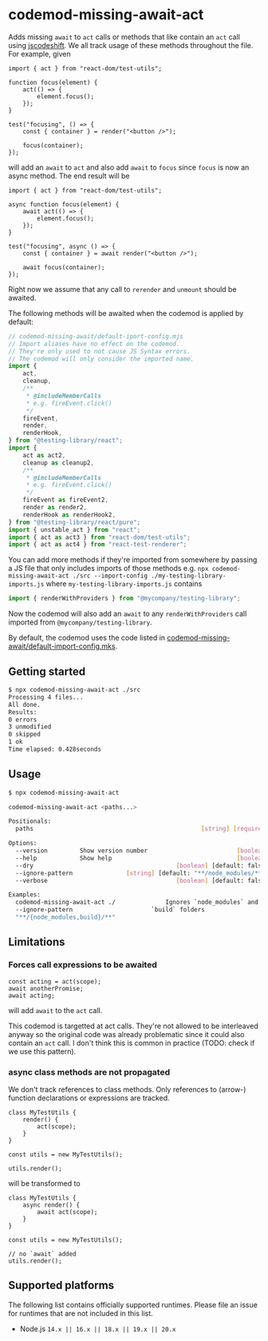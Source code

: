 # codemod-missing-await-act

Adds missing `await` to `act` calls or methods that like contain an `act` call using [jscodeshift](https://github.com/facebook/jscodeshift).
We all track usage of these methods throughout the file.
For example, given

```tsx
import { act } from "react-dom/test-utils";

function focus(element) {
	act(() => {
		element.focus();
	});
}

test("focusing", () => {
	const { container } = render("<button />");

	focus(container);
});
```

will add an `await` to `act` and also add `await` to `focus` since `focus` is now an async method.
The end result will be

```tsx
import { act } from "react-dom/test-utils";

async function focus(element) {
	await act(() => {
		element.focus();
	});
}

test("focusing", async () => {
	const { container } = await render("<button />");

	await focus(container);
});
```

Right now we assume that any call to `rerender` and `unmount` should be awaited.

The following methods will be awaited when the codemod is applied by default:

```js
// codemod-missing-await/default-iport-config.mjs
// Import aliases have no effect on the codemod.
// They're only used to not cause JS Syntax errors.
// The codemod will only consider the imported name.
import {
	act,
	cleanup,
	/**
	 * @includeMemberCalls
	 * e.g. fireEvent.click()
	 */
	fireEvent,
	render,
	renderHook,
} from "@testing-library/react";
import {
	act as act2,
	cleanup as cleanup2,
	/**
	 * @includeMemberCalls
	 * e.g. fireEvent.click()
	 */
	fireEvent as fireEvent2,
	render as render2,
	renderHook as renderHook2,
} from "@testing-library/react/pure";
import { unstable_act } from "react";
import { act as act3 } from "react-dom/test-utils";
import { act as act4 } from "react-test-renderer";
```

You can add more methods if they're imported from somewhere by passing a JS file that only includes imports of those methods e.g. `npx codemod-missing-await-act ./src --import-config ./my-testing-library-imports.js` where `my-testing-library-imports.js` contains

```js
import { renderWithProviders } from "@mycompany/testing-library";
```

Now the codemod will also add an `await` to any `renderWithProviders` call imported from `@mycompany/testing-library`.

By default, the codemod uses the code listed in [codemod-missing-await/default-import-config.mks](./default-import-config.mjs).

## Getting started

```bash
$ npx codemod-missing-await-act ./src
Processing 4 files...
All done.
Results:
0 errors
3 unmodified
0 skipped
1 ok
Time elapsed: 0.428seconds
```

## Usage

```bash
$ npx codemod-missing-await-act

codemod-missing-await-act <paths...>

Positionals:
  paths                                               [string] [required]

Options:
  --version         Show version number                         [boolean]
  --help            Show help                                   [boolean]
  --dry                                        [boolean] [default: false]
  --ignore-pattern               [string] [default: "**/node_modules/**"]
  --verbose                                    [boolean] [default: false]

Examples:
  codemod-missing-await-act ./              Ignores `node_modules` and
  --ignore-pattern                      `build` folders
  "**/{node_modules,build}/**"
```

## Limitations

### Forces call expressions to be awaited

```tsx
const acting = act(scope);
await anotherPromise;
await acting;
```

will add `await` to the `act` call.

This codemod is targetted at act calls.
They're not allowed to be interleaved anyway so the original code was already problematic since it could also contain an `act` call.
I don't think this is common in practice (TODO: check if we use this pattern).

### async class methods are not propagated

We don't track references to class methods.
Only references to (arrow-) function declarations or expressions are tracked.

```tsx
class MyTestUtils {
	render() {
		act(scope);
	}
}

const utils = new MyTestUtils();

utils.render();
```

will be transformed to

```tsx
class MyTestUtils {
	async render() {
		await act(scope);
	}
}

const utils = new MyTestUtils();

// no `await` added
utils.render();
```

## Supported platforms

The following list contains officially supported runtimes.
Please file an issue for runtimes that are not included in this list.

<!-- #nodejs-suppport Should match CI test matrix -->

- Node.js `14.x || 16.x || 18.x || 19.x || 20.x`

```

```
